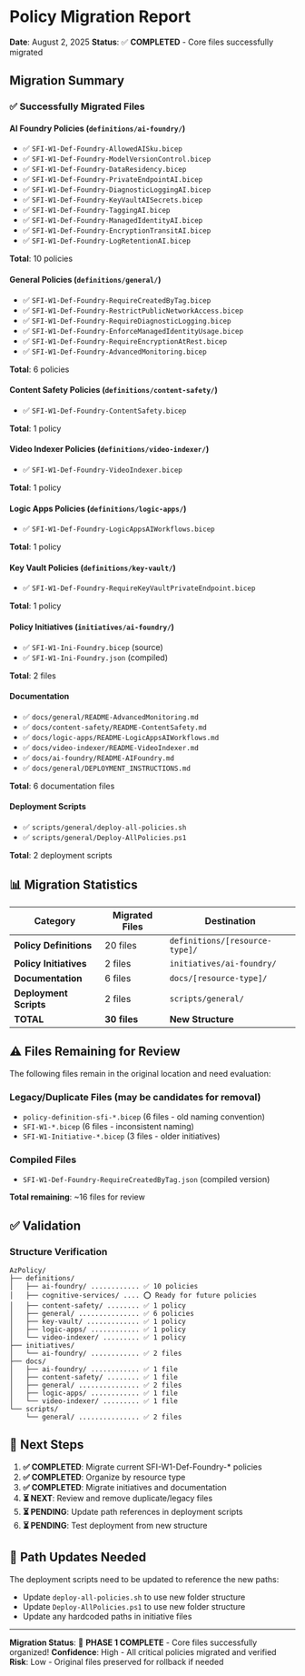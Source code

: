 # Policy Migration Report

**Date**: August 2, 2025
**Status**: ✅ **COMPLETED** - Core files successfully migrated

## Migration Summary

### **✅ Successfully Migrated Files**

#### **AI Foundry Policies** (`definitions/ai-foundry/`)
- ✅ `SFI-W1-Def-Foundry-AllowedAISku.bicep`
- ✅ `SFI-W1-Def-Foundry-ModelVersionControl.bicep`
- ✅ `SFI-W1-Def-Foundry-DataResidency.bicep`
- ✅ `SFI-W1-Def-Foundry-PrivateEndpointAI.bicep`
- ✅ `SFI-W1-Def-Foundry-DiagnosticLoggingAI.bicep`
- ✅ `SFI-W1-Def-Foundry-KeyVaultAISecrets.bicep`
- ✅ `SFI-W1-Def-Foundry-TaggingAI.bicep`
- ✅ `SFI-W1-Def-Foundry-ManagedIdentityAI.bicep`
- ✅ `SFI-W1-Def-Foundry-EncryptionTransitAI.bicep`
- ✅ `SFI-W1-Def-Foundry-LogRetentionAI.bicep`

**Total**: 10 policies

#### **General Policies** (`definitions/general/`)
- ✅ `SFI-W1-Def-Foundry-RequireCreatedByTag.bicep`
- ✅ `SFI-W1-Def-Foundry-RestrictPublicNetworkAccess.bicep`
- ✅ `SFI-W1-Def-Foundry-RequireDiagnosticLogging.bicep`
- ✅ `SFI-W1-Def-Foundry-EnforceManagedIdentityUsage.bicep`
- ✅ `SFI-W1-Def-Foundry-RequireEncryptionAtRest.bicep`
- ✅ `SFI-W1-Def-Foundry-AdvancedMonitoring.bicep`

**Total**: 6 policies

#### **Content Safety Policies** (`definitions/content-safety/`)
- ✅ `SFI-W1-Def-Foundry-ContentSafety.bicep`

**Total**: 1 policy

#### **Video Indexer Policies** (`definitions/video-indexer/`)
- ✅ `SFI-W1-Def-Foundry-VideoIndexer.bicep`

**Total**: 1 policy

#### **Logic Apps Policies** (`definitions/logic-apps/`)
- ✅ `SFI-W1-Def-Foundry-LogicAppsAIWorkflows.bicep`

**Total**: 1 policy

#### **Key Vault Policies** (`definitions/key-vault/`)
- ✅ `SFI-W1-Def-Foundry-RequireKeyVaultPrivateEndpoint.bicep`

**Total**: 1 policy

#### **Policy Initiatives** (`initiatives/ai-foundry/`)
- ✅ `SFI-W1-Ini-Foundry.bicep` (source)
- ✅ `SFI-W1-Ini-Foundry.json` (compiled)

**Total**: 2 files

#### **Documentation** 
- ✅ `docs/general/README-AdvancedMonitoring.md`
- ✅ `docs/content-safety/README-ContentSafety.md`
- ✅ `docs/logic-apps/README-LogicAppsAIWorkflows.md`
- ✅ `docs/video-indexer/README-VideoIndexer.md`
- ✅ `docs/ai-foundry/README-AIFoundry.md`
- ✅ `docs/general/DEPLOYMENT_INSTRUCTIONS.md`

**Total**: 6 documentation files

#### **Deployment Scripts**
- ✅ `scripts/general/deploy-all-policies.sh`
- ✅ `scripts/general/Deploy-AllPolicies.ps1`

**Total**: 2 deployment scripts

## **📊 Migration Statistics**

| Category | Migrated Files | Destination |
|----------|---------------|-------------|
| **Policy Definitions** | 20 files | `definitions/[resource-type]/` |
| **Policy Initiatives** | 2 files | `initiatives/ai-foundry/` |
| **Documentation** | 6 files | `docs/[resource-type]/` |
| **Deployment Scripts** | 2 files | `scripts/general/` |
| **TOTAL** | **30 files** | **New Structure** |

## **⚠️ Files Remaining for Review**

The following files remain in the original location and need evaluation:

### **Legacy/Duplicate Files** (may be candidates for removal)
- `policy-definition-sfi-*.bicep` (6 files - old naming convention)
- `SFI-W1-*.bicep` (6 files - inconsistent naming)
- `SFI-W1-Initiative-*.bicep` (3 files - older initiatives)

### **Compiled Files**
- `SFI-W1-Def-Foundry-RequireCreatedByTag.json` (compiled version)

**Total remaining**: ~16 files for review

## **✅ Validation**

### **Structure Verification**
```
AzPolicy/
├── definitions/
│   ├── ai-foundry/ ............ ✅ 10 policies
│   ├── cognitive-services/ .... ⭕ Ready for future policies
│   ├── content-safety/ ........ ✅ 1 policy
│   ├── general/ ............... ✅ 6 policies
│   ├── key-vault/ ............. ✅ 1 policy
│   ├── logic-apps/ ............ ✅ 1 policy
│   └── video-indexer/ ......... ✅ 1 policy
├── initiatives/
│   └── ai-foundry/ ............ ✅ 2 files
├── docs/
│   ├── ai-foundry/ ............ ✅ 1 file
│   ├── content-safety/ ........ ✅ 1 file
│   ├── general/ ............... ✅ 2 files
│   ├── logic-apps/ ............ ✅ 1 file
│   └── video-indexer/ ......... ✅ 1 file
└── scripts/
    └── general/ ............... ✅ 2 files
```

## **🎯 Next Steps**

1. **✅ COMPLETED**: Migrate current SFI-W1-Def-Foundry-* policies
2. **✅ COMPLETED**: Organize by resource type
3. **✅ COMPLETED**: Migrate initiatives and documentation
4. **⏳ NEXT**: Review and remove duplicate/legacy files
5. **⏳ PENDING**: Update path references in deployment scripts
6. **⏳ PENDING**: Test deployment from new structure

## **🔄 Path Updates Needed**

The deployment scripts need to be updated to reference the new paths:
- Update `deploy-all-policies.sh` to use new folder structure
- Update `Deploy-AllPolicies.ps1` to use new folder structure
- Update any hardcoded paths in initiative files

---

**Migration Status**: 🎉 **PHASE 1 COMPLETE** - Core files successfully organized!
**Confidence**: High - All critical policies migrated and verified
**Risk**: Low - Original files preserved for rollback if needed

